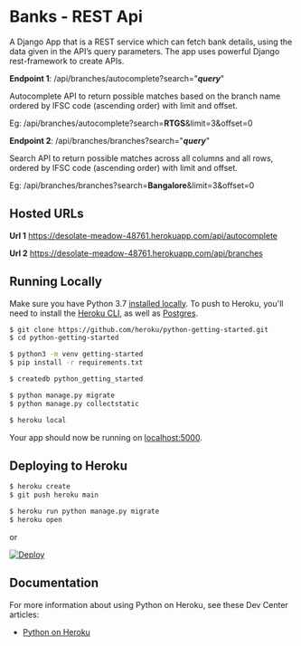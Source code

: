 # Banks - REST Api

A Django App that is a REST service which can fetch bank details, using the data given in the API’s query parameters.
The app uses powerful Django rest-framework to create APIs.

**Endpoint 1**: /api/branches/autocomplete?search="**_query_**"

  Autocomplete API to return possible matches based on the branch name ordered by IFSC code (ascending order) with limit and offset.

  Eg: /api/branches/autocomplete?search=**RTGS**&limit=3&offset=0
  
**Endpoint 2**: /api/branches/branches?search="**_query_**"

Search API to return possible matches across all columns and all rows, ordered by IFSC code (ascending order) with limit and offset.

  Eg: /api/branches/branches?search=**Bangalore**&limit=3&offset=0
  
## Hosted URLs

**Url 1** https://desolate-meadow-48761.herokuapp.com/api/autocomplete

**Url 2** https://desolate-meadow-48761.herokuapp.com/api/branches



## Running Locally

Make sure you have Python 3.7 [installed locally](http://install.python-guide.org). To push to Heroku, you'll need to install the [Heroku CLI](https://devcenter.heroku.com/articles/heroku-cli), as well as [Postgres](https://devcenter.heroku.com/articles/heroku-postgresql#local-setup).

```sh
$ git clone https://github.com/heroku/python-getting-started.git
$ cd python-getting-started

$ python3 -m venv getting-started
$ pip install -r requirements.txt

$ createdb python_getting_started

$ python manage.py migrate
$ python manage.py collectstatic

$ heroku local
```

Your app should now be running on [localhost:5000](http://localhost:5000/).

## Deploying to Heroku

```sh
$ heroku create
$ git push heroku main

$ heroku run python manage.py migrate
$ heroku open
```
or

[![Deploy](https://www.herokucdn.com/deploy/button.svg)](https://heroku.com/deploy)

## Documentation

For more information about using Python on Heroku, see these Dev Center articles:

- [Python on Heroku](https://devcenter.heroku.com/categories/python)
